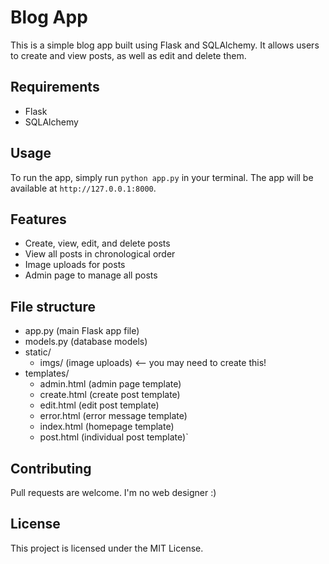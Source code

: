 
# Blog App

This is a simple blog app built using Flask and SQLAlchemy. It allows users to create and view posts, as well as edit and delete them.

## Requirements

-   Flask
-   SQLAlchemy

## Usage

To run the app, simply run `python app.py` in your terminal. The app will be available at `http://127.0.0.1:8000`.

## Features

-   Create, view, edit, and delete posts
-   View all posts in chronological order
-   Image uploads for posts
-   Admin page to manage all posts

## File structure

- app.py (main Flask app file)
- models.py (database models)
- static/
	 - imgs/ (image uploads) <-- you may need to create this!
- templates/
	 - admin.html (admin page template)
	 - create.html (create post template)
	 - edit.html (edit post template)
	 - error.html (error message template)
	 - index.html (homepage template)
	 - post.html (individual post template)` 

## Contributing

Pull requests are welcome. I'm no web designer :)

## License

This project is licensed under the MIT License.